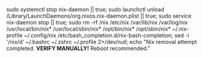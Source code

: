 sudo systemctl stop nix-daemon || true; sudo launchctl unload /Library/LaunchDaemons/org.nixos.nix-daemon.plist || true; sudo service nix-daemon stop || true; sudo rm -rf /nix /etc/nix /var/lib/nix /var/log/nix /usr/local/bin/nix* /usr/local/sbin/nix* /opt/bin/nix* /opt/sbin/nix* ~/.nix-profile ~/.config/nix /etc/bash_completion.d/nix-bash-completion;  sed -i '/nix/d' ~/.bashrc ~/.zshrc ~/.profile 2>/dev/null; echo "Nix removal attempt completed. **VERIFY MANUALLY!** Reboot recommended."
